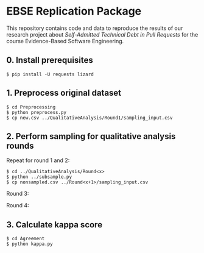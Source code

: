 # EBSE Replication Package

This repository contains code and data to reproduce the results of our research project about
*Self-Admitted Technical Debt in Pull Requests* for the course Evidence-Based Software Engineering.

## 0. Install prerequisites

```console
$ pip install -U requests lizard
```

## 1. Preprocess original dataset

```console
$ cd Preprocessing
$ python preprocess.py
$ cp new.csv ../QualitativeAnalysis/Round1/sampling_input.csv
```

## 2. Perform sampling for qualitative analysis rounds

Repeat for round 1 and 2:
```console
$ cd ../QualitativeAnalysis/Round<x>
$ python ../subsample.py
$ cp nonsampled.csv ../Round<x+1>/sampling_input.csv
```

Round 3:

Round 4:

## 3. Calculate kappa score

```console
$ cd Agreement
$ python kappa.py
```
